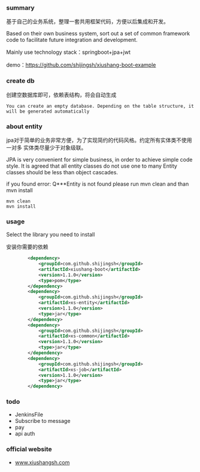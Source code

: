 ### summary

基于自己的业务系统，整理一套共用框架代码，方便以后集成和开发。

Based on their own business system, sort out a set of common framework code to facilitate future integration and development.

Mainly use technology stack：springboot+jpa+jwt

demo：https://github.com/shijingsh/xiushang-boot-example
### create db
   创建空数据库即可，依赖表结构，将会自动生成
   
    You can create an empty database. Depending on the table structure, it will be generated automatically

### about entity

jpa对于简单的业务非常方便，为了实现简约的代码风格。约定所有实体类不使用一对多
实体类尽量少于对象级联。

JPA is very convenient for simple business, in order to achieve simple code style. It is agreed that all entity classes do not use one to many
Entity classes should be less than object cascades.


if you found error: Q***Entity is not found
please run mvn clean and than mvn install

```
mvn clean 
mvn install
```

### usage

Select the library you need to install

安装你需要的依赖
```xml
        <dependency>
            <groupId>com.github.shijingsh</groupId>
            <artifactId>xiushang-boot</artifactId>
            <version>1.1.0</version>
            <type>pom</type>
        </dependency>
        <dependency>
            <groupId>com.github.shijingsh</groupId>
            <artifactId>xs-entity</artifactId>
            <version>1.1.0</version>
            <type>jar</type>
        </dependency>
        <dependency>
            <groupId>com.github.shijingsh</groupId>
            <artifactId>xs-common</artifactId>
            <version>1.1.0</version>
            <type>jar</type>
        </dependency>
        <dependency>
            <groupId>com.github.shijingsh</groupId>
            <artifactId>xs-job</artifactId>
            <version>1.1.0</version>
            <type>jar</type>
        </dependency>
```

### todo

- JenkinsFile
- Subscribe to message
- pay
- api auth

### official website
- www.xiushangsh.com
